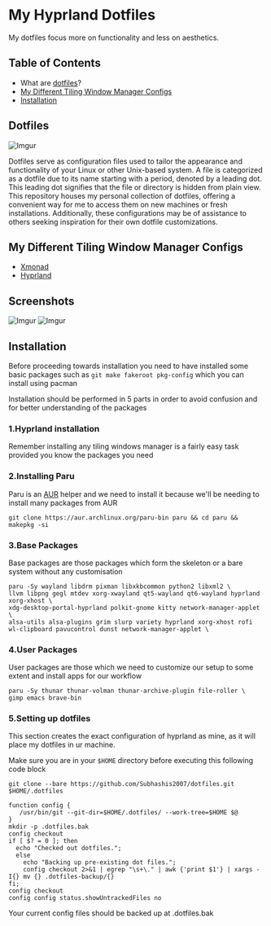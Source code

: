 # My Hyprland Dotfiles
My dotfiles focus more on functionality and less on aesthetics.

## Table of Contents
- What are [dotfiles](#Dotfiles)?
- [My Different Tiling Window Manager Configs ](#My-Different-Tiling-Window-Manager-Configs)
- [Installation](#Installation)

## Dotfiles

![Imgur](https://i.imgur.com/Hod6xSg.png)

Dotfiles serve as configuration files used to tailor the appearance and functionality of your Linux or other Unix-based system. A file is categorized as a dotfile due to its name starting with a period, denoted by a leading dot. This leading dot signifies that the file or directory is hidden from plain view. This repository houses my personal collection of dotfiles, offering a convenient way for me to access them on new machines or fresh installations. Additionally, these configurations may be of assistance to others seeking inspiration for their own dotfile customizations.

## My Different Tiling Window Manager Configs 

- [Xmonad](https://github.com/subhashis2007/dotfiles/tree/Xmonad) 
- [Hyprland](https://github.com/subhashis2007/dotfiles/tree/Hyprland)

## Screenshots

![Imgur](https://i.imgur.com/oUCNk7D.png) ![Imgur](https://i.imgur.com/4PWjoLk.png)


## Installation
Before proceeding towards installation you need to have installed some basic packages such as `git make fakeroot pkg-config` which you can install using pacman

Installation should be performed in 5 parts in order to avoid confusion and for better understanding of the packages

### 1.Hyprland installation
Remember installing any tiling windows manager is a fairly easy task provided you know the packages you need
### 2.Installing Paru
Paru is an [AUR](https://aur.archlinux.org/) helper and we need to install it because we'll be needing to install many packages from AUR 

```
git clone https://aur.archlinux.org/paru-bin paru && cd paru && makepkg -si
```
### 3.Base Packages
Base packages are those packages which form the skeleton or a bare system without any customisation

```
paru -Sy wayland libdrm pixman libxkbcommon python2 libxml2 \
llvm libpng gegl mtdev xorg-xwayland qt5-wayland qt6-wayland hyprland xorg-xhost \
xdg-desktop-portal-hyprland polkit-gnome kitty network-manager-applet \
alsa-utils alsa-plugins grim slurp variety hyprland xorg-xhost rofi wl-clipboard pavucontrol dunst network-manager-applet \

```
### 4.User Packages
User packages are those which we need to customize our setup to some extent and install apps for our workflow

```
paru -Sy thunar thunar-volman thunar-archive-plugin file-roller \
gimp emacs brave-bin 
```

### 5.Setting up dotfiles
This section creates the exact configuration of hyprland as mine, as it will place my dotfiles in ur machine.

Make sure you are in your  `$HOME` directory before executing this following code block

```
git clone --bare https://github.com/Subhashis2007/dotfiles.git $HOME/.dotfiles

function config {
   /usr/bin/git --git-dir=$HOME/.dotfiles/ --work-tree=$HOME $@
}
mkdir -p .dotfiles.bak
config checkout
if [ $? = 0 ]; then
  echo "Checked out dotfiles.";
  else
    echo "Backing up pre-existing dot files.";
    config checkout 2>&1 | egrep "\s+\." | awk {'print $1'} | xargs -I{} mv {} .dotfiles-backup/{}
fi;
config checkout
config config status.showUntrackedFiles no

```

Your current config files should be backed up at .dotfiles.bak


